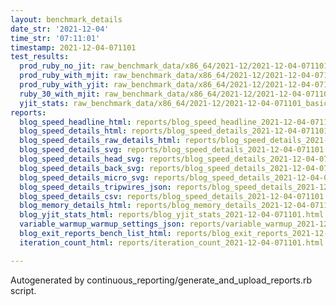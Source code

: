```yaml
---
layout: benchmark_details
date_str: '2021-12-04'
time_str: '07:11:01'
timestamp: 2021-12-04-071101
test_results:
  prod_ruby_no_jit: raw_benchmark_data/x86_64/2021-12/2021-12-04-071101_basic_benchmark_prod_ruby_no_jit.json
  prod_ruby_with_mjit: raw_benchmark_data/x86_64/2021-12/2021-12-04-071101_basic_benchmark_prod_ruby_with_mjit.json
  prod_ruby_with_yjit: raw_benchmark_data/x86_64/2021-12/2021-12-04-071101_basic_benchmark_prod_ruby_with_yjit.json
  ruby_30_with_mjit: raw_benchmark_data/x86_64/2021-12/2021-12-04-071101_basic_benchmark_ruby_30_with_mjit.json
  yjit_stats: raw_benchmark_data/x86_64/2021-12/2021-12-04-071101_basic_benchmark_yjit_stats.json
reports:
  blog_speed_headline_html: reports/blog_speed_headline_2021-12-04-071101.html
  blog_speed_details_html: reports/blog_speed_details_2021-12-04-071101.html
  blog_speed_details_raw_details_html: reports/blog_speed_details_2021-12-04-071101.raw_details.html
  blog_speed_details_svg: reports/blog_speed_details_2021-12-04-071101.svg
  blog_speed_details_head_svg: reports/blog_speed_details_2021-12-04-071101.head.svg
  blog_speed_details_back_svg: reports/blog_speed_details_2021-12-04-071101.back.svg
  blog_speed_details_micro_svg: reports/blog_speed_details_2021-12-04-071101.micro.svg
  blog_speed_details_tripwires_json: reports/blog_speed_details_2021-12-04-071101.tripwires.json
  blog_speed_details_csv: reports/blog_speed_details_2021-12-04-071101.csv
  blog_memory_details_html: reports/blog_memory_details_2021-12-04-071101.html
  blog_yjit_stats_html: reports/blog_yjit_stats_2021-12-04-071101.html
  variable_warmup_warmup_settings_json: reports/variable_warmup_2021-12-04-071101.warmup_settings.json
  blog_exit_reports_bench_list_html: reports/blog_exit_reports_2021-12-04-071101.bench_list.html
  iteration_count_html: reports/iteration_count_2021-12-04-071101.html

---
```

Autogenerated by continuous_reporting/generate_and_upload_reports.rb script.
